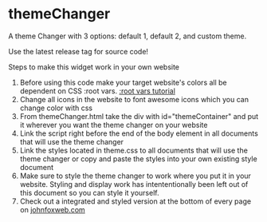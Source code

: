 # themeChanger
A theme Changer with 3 options: default 1, default 2, and custom theme.

Use the latest release tag for source code!

Steps to make this widget work in your own website
1.  Before using this code make your target website's colors all be dependent on CSS :root vars.
    [:root vars tutorial](https://www.w3schools.com/css/css3_variables.asp)
2.  Change all icons in the website to font awesome icons which you can change color with css
3.  From themeChanger.html take the div with id="themeContainer" and put it wherever you want the theme changer on your website
4.  Link the script right before the end of the body element in all documents that will use the theme changer
5.  Link the styles located in theme.css to all documents that will use the theme changer or copy and paste the styles into your own existing style document
6.  Make sure to style the theme changer to work where you put it in your website. 
    Styling and display work has intententionally been left out of this document so you can style it yourself.
7.  Check out a integrated and styled version at the bottom of every page on [johnfoxweb.com](https://www.johnfoxweb.com/)

